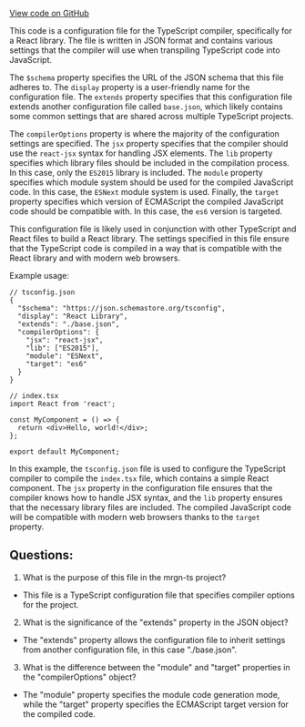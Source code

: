 [View code on GitHub](https://github.com/mrgnlabs/mrgn-ts/packages/tsconfig/react-library.json)

This code is a configuration file for the TypeScript compiler, specifically for a React library. The file is written in JSON format and contains various settings that the compiler will use when transpiling TypeScript code into JavaScript. 

The `$schema` property specifies the URL of the JSON schema that this file adheres to. The `display` property is a user-friendly name for the configuration file. The `extends` property specifies that this configuration file extends another configuration file called `base.json`, which likely contains some common settings that are shared across multiple TypeScript projects. 

The `compilerOptions` property is where the majority of the configuration settings are specified. The `jsx` property specifies that the compiler should use the `react-jsx` syntax for handling JSX elements. The `lib` property specifies which library files should be included in the compilation process. In this case, only the `ES2015` library is included. The `module` property specifies which module system should be used for the compiled JavaScript code. In this case, the `ESNext` module system is used. Finally, the `target` property specifies which version of ECMAScript the compiled JavaScript code should be compatible with. In this case, the `es6` version is targeted. 

This configuration file is likely used in conjunction with other TypeScript and React files to build a React library. The settings specified in this file ensure that the TypeScript code is compiled in a way that is compatible with the React library and with modern web browsers. 

Example usage:
```
// tsconfig.json
{
  "$schema": "https://json.schemastore.org/tsconfig",
  "display": "React Library",
  "extends": "./base.json",
  "compilerOptions": {
    "jsx": "react-jsx",
    "lib": ["ES2015"],
    "module": "ESNext",
    "target": "es6"
  }
}

// index.tsx
import React from 'react';

const MyComponent = () => {
  return <div>Hello, world!</div>;
};

export default MyComponent;
```

In this example, the `tsconfig.json` file is used to configure the TypeScript compiler to compile the `index.tsx` file, which contains a simple React component. The `jsx` property in the configuration file ensures that the compiler knows how to handle JSX syntax, and the `lib` property ensures that the necessary library files are included. The compiled JavaScript code will be compatible with modern web browsers thanks to the `target` property.
## Questions: 
 1. What is the purpose of this file in the mrgn-ts project?
- This file is a TypeScript configuration file that specifies compiler options for the project.

2. What is the significance of the "extends" property in the JSON object?
- The "extends" property allows the configuration file to inherit settings from another configuration file, in this case "./base.json".

3. What is the difference between the "module" and "target" properties in the "compilerOptions" object?
- The "module" property specifies the module code generation mode, while the "target" property specifies the ECMAScript target version for the compiled code.